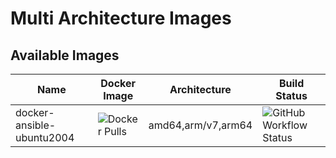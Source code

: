 # Multi Architecture Images

## Available Images

| Name | Docker Image | Architecture | Build Status |
|------|--------------|--------------|----------------|
|docker-ansible-ubuntu2004|![Docker Pulls](https://img.shields.io/docker/pulls/enros/docker-ansible-ubuntu2004)|amd64,arm/v7,arm64|![GitHub Workflow Status](https://img.shields.io/github/workflow/status/enr0s/multi-arch-images/docker-ansible-ubuntu2004)|
